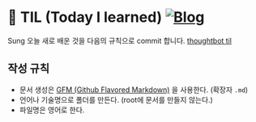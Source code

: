 # 📝 TIL (Today I learned) [![Blog](https://img.shields.io/badge/Blog-ddok2.github.io-green.svg)](https://ddok2.github.io/)
Sung 오늘 새로 배운 것을 다음의 규칙으로 commit 합니다. [thoughtbot til](https://github.com/thoughtbot/til)

## 작성 규칙
- 문서 생성은 [GFM (Github Flavored Markdown)](https://help.github.com/articles/github-flavored-markdown/) 을 사용한다. (확장자 `.md`)
- 언어나 기술명으로 폴더를 만든다. (root에 문서를 만들지 않는다.)
- 파일명은 영어로 한다.
